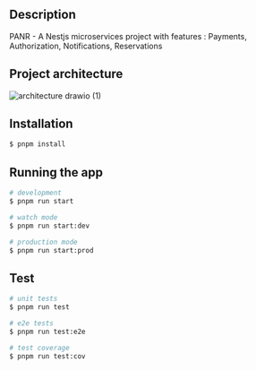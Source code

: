 ## Description

PANR - A Nestjs microservices project with features : Payments, Authorization, Notifications, Reservations

## Project architecture

![architecture drawio (1)](https://github.com/jha0402/panr/assets/67306416/a03558b5-28f6-4d44-8430-c65929957d7e)

## Installation

```bash
$ pnpm install
```

## Running the app

```bash
# development
$ pnpm run start

# watch mode
$ pnpm run start:dev

# production mode
$ pnpm run start:prod
```

## Test

```bash
# unit tests
$ pnpm run test

# e2e tests
$ pnpm run test:e2e

# test coverage
$ pnpm run test:cov
```
